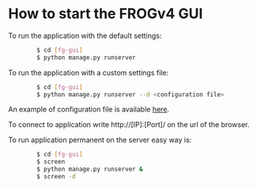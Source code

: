 # How to start the FROGv4 GUI

To run the application with the default settings:
```sh
        $ cd [fg-gui]
        $ python manage.py runserver
```

To run the application with a custom settings file:
```sh
        $ cd [fg-gui]
        $ python manage.py runserver --d <configuration file>
```
An example of configuration file is available [here](./config/default-config.ini).

To connect to application write http://[IP]:[Port]/ on the url of the browser.

To run application permanent on the server easy way is:
```sh
        $ cd [fg-gui]
        $ screen
        $ python manage.py runserver &
        $ screen -d
```
